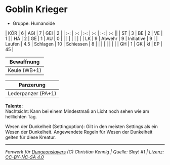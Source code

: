 # Goblin Krieger  
- Gruppe: Humanoide  

| KÖR    | 6   | AGI      | 7  | GEI        | 2  |
| :-: | :-: | :-: | :-: | :-: | :-: ||
| ST     | 3   | BE       | 2  | VE         | 1  |
| HÄ     | 2   | GE       | 1  | AU         | 0  |
|        |     |          |    |            |    |
| LK     | 9   | Abwehr   | 9  | Initiative | 9  |
| Laufen | 4.5 | Schlagen | 10 | Schiessen  | 8  |
|        |     |          |    |            |    |
| GH     | 1   | GK       | kl | EP         | 45 |


| Bewaffnung |
| --- |
| Keule (WB+1) |


| Panzerung |
| --- |
| Lederpanzer (PA+1) |


**Talente:**  
Nachtsicht: Kann bei einem Mindestmaß an Licht noch sehen wie am helllichten Tag.

Wesen der Dunkelheit (Settingoption): Gilt in den meisten Settings als ein Wesen der Dunkelheit. Angewendete Regeln für Wesen der Dunkelheit gelten für diese Kreatur.





___
*Fanwerk für [Dungeonslayers](https://www.dungeonslayers.net/) (C) Christian Kennig | Quelle: Slay! #1 | Lizenz: [CC-BY-NC-SA 4.0](https://creativecommons.org/licenses/by-nc-sa/4.0/deed.de)*